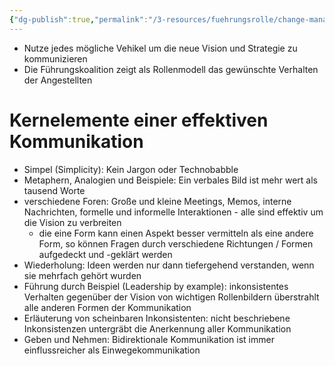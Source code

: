 ```yaml
---
{"dg-publish":true,"permalink":"/3-resources/fuehrungsrolle/change-management/change-management-von-john-kotter/vision-und-aenderungsprozess-vermitteln/","created":"2024-05-26T15:27:07.544+02:00","updated":"2024-05-26T15:39:03.529+02:00"}
---
```




- Nutze jedes mögliche Vehikel um die neue Vision und Strategie zu kommunizieren
- Die Führungskoalition zeigt als Rollenmodell das gewünschte Verhalten der Angestellten

# Kernelemente einer effektiven Kommunikation

- Simpel (Simplicity): Kein Jargon oder Technobabble
- Metaphern, Analogien und Beispiele: Ein verbales Bild ist mehr wert als tausend Worte
- verschiedene Foren: Große und kleine Meetings, Memos, interne Nachrichten, formelle und informelle Interaktionen - alle sind effektiv um die Vision zu verbreiten
	- die eine Form kann einen Aspekt besser vermitteln als eine andere Form, so können Fragen durch verschiedene Richtungen / Formen aufgedeckt und -geklärt werden
- Wiederholung: Ideen werden nur dann tiefergehend verstanden, wenn sie mehrfach gehört wurden
- Führung durch Beispiel (Leadership by example): inkonsistentes Verhalten gegenüber der Vision von wichtigen Rollenbildern überstrahlt alle anderen Formen der Kommunikation
- Erläuterung von scheinbaren Inkonsistenten: nicht beschriebene Inkonsistenzen untergräbt die Anerkennung aller Kommunikation
- Geben und Nehmen: Bidirektionale Kommunikation ist immer einflussreicher als Einwegekommunikation